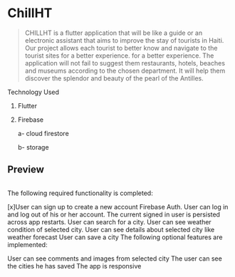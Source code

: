 # ChillHT

> CHILLHT is a flutter application that will be like a guide or an electronic assistant
that aims to improve the stay of tourists in Haiti. Our project
allows each tourist to better know and navigate to the tourist sites for a better experience.
for a better experience. The application will not fail to suggest them
restaurants, hotels, beaches and museums according to the chosen department. It will help them discover
the splendor and beauty of the pearl of the Antilles.


Technology Used
  1. Flutter
  2. Firebase 
 
      a- cloud firestore
      
      b- storage

## Preview
<img src='chill.gif' title='' width='' alt='' />


The following required functionality is completed:

 [x]User can sign up to create a new account Firebase Auth.
 User can log in and log out of his or her account.
 The current signed in user is persisted across app restarts.
 User can search for a city.
 User can see weather condition of selected city.
 User can see details about selected city like weather forecast
 User can save a city
The following optional features are implemented:

 User can see comments and images from selected city
 The user can see the cities he has saved
 The app is responsive


